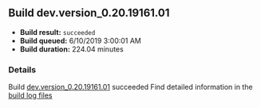 ## Build dev.version_0.20.19161.01
- **Build result:** `succeeded`
- **Build queued:** 6/10/2019 3:00:01 AM
- **Build duration:** 224.04 minutes
### Details
Build [dev.version_0.20.19161.01](https://winappstudio.visualstudio.com/web/build.aspx?pcguid=a4ef43be-68ce-4195-a619-079b4d9834c2&builduri=vstfs%3a%2f%2f%2fBuild%2fBuild%2f28498) succeeded
Find detailed information in the [build log files](https://uwpctdiags.blob.core.windows.net/buildlogs/dev.version_0.20.19161.01_logs.zip)
